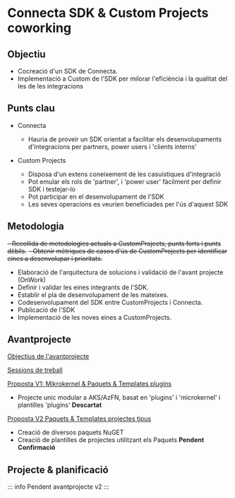 # Connecta SDK & Custom Projects coworking

## Objectiu

- Cocreació d'un SDK de Connecta.
- Implementació a Custom de l'SDK per milorar l'eficiència i la qualitat del les de les integracions

## Punts clau

- Connecta

  - Hauria de proveir un SDK orientat a facilitar els desenvolupaments d'integracions per partners, power users i 'clients interns'

- Custom Projects

  - Disposa d'un extens coneixement de les casuístiques d'integració
  - Pot emular els rols de 'partner', i 'power user' fàcilment per definir SDK i testejar-lo
  - Pot participar en el desenvolupament de l'SDK
  - Les seves operacions es veurien beneficiades per l'ús d'aquest SDK

## Metodologia

~~- Recollida de metodologies actuals a CustomProjects, punts forts i punts dèbils.~~
~~- Obtenir mètriques de casos d'ús de CustomProjects per identificar eines a desenvolupar i prioritats.~~
- Elaboració de l'arquitectura de solucions i validacíó de l'avant projecte (OnWork)
- Definir i validar les eines integrants de l'SDK.
- Establir el pla de desenvolupament de les mateixes.
- Codesenvolupament del SDK entre CustomProjects i Connecta.
- Publicació de l'SDK
- Implementació de les noves eines a CustomProjects.

## Avantprojecte

[Objectius de l'avantprojecte](./avantprojecte.md)

[Sessions de treball](./sessions-avantprojecte.md)

[Proposta V1: Mikrokernel & Paquets & Templates plugins](./proposta_01.md) 
- Projecte unic modular a AKS/AzFN, basat en 'plugins' i 'microkernel' i plantilles 'plugins' __Descartat__

[Proposta V2 Paquets & Templates projectes tipus](./proposta_02.md) 
- Creació de diversos paquets NuGET
- Creació de plantilles de projectes utilitzant els Paquets
__Pendent Confirmació__

## Projecte & planificació

::: info
Pendent avantprojecte v2
:::